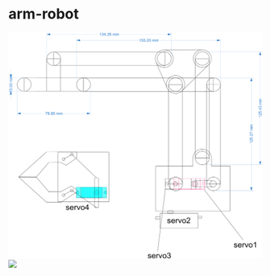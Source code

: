 # arm-robot
<img width="1000" height="450" src="https://github.com/taqilsarwat/arm-robot/blob/main/Rancangan/template.jpg" />
<img src="https://github.com/taqilsarwat/arm-robot/blob/main/Rancangan/wiring.jpg" />
